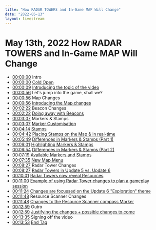 ```yaml
---
title: "How RADAR TOWERS and In-Game MAP Will Change"
date: "2022-05-13"
layout: livestream
---
```

# May 13th, 2022 How RADAR TOWERS and In-Game MAP Will Change
* [00:00:00](https://youtu.be/2vAUX3YLH-c?t=0) Intro
* [00:00:00](https://youtu.be/2vAUX3YLH-c?t=0) [Cold Open](./transcriptions/yt-2vAUX3YLH-c,0,9.442766666666667.md)
* [00:00:09](https://youtu.be/2vAUX3YLH-c?t=9) [Introducing the topic of the video](./transcriptions/yt-2vAUX3YLH-c,9.476133333333333,56.38966666666667.md)
* [00:00:56](https://youtu.be/2vAUX3YLH-c?t=56) Let's jump into the game, shall we?
* [00:00:56](https://youtu.be/2vAUX3YLH-c?t=56) Map Changes
* [00:00:56](https://youtu.be/2vAUX3YLH-c?t=56) [Introducing the Map changes](./transcriptions/yt-2vAUX3YLH-c,56.423033333333336,142.07526666666666.md)
* [00:02:22](https://youtu.be/2vAUX3YLH-c?t=142) Beacon Changes
* [00:02:22](https://youtu.be/2vAUX3YLH-c?t=142) [Doing away with Beacons](./transcriptions/yt-2vAUX3YLH-c,142.10863333333333,187.193228.md)
* [00:03:07](https://youtu.be/2vAUX3YLH-c?t=187) Markers & Stamps
* [00:03:07](https://youtu.be/2vAUX3YLH-c?t=187) [Marker Customisation](./transcriptions/yt-2vAUX3YLH-c,187.22036666666668,254.254.md)
* [00:04:14](https://youtu.be/2vAUX3YLH-c?t=254) [Stamps](./transcriptions/yt-2vAUX3YLH-c,254.28736666666668,282.0818.md)
* [00:04:42](https://youtu.be/2vAUX3YLH-c?t=282) [Placing Stamps on the Map & in real-time](./transcriptions/yt-2vAUX3YLH-c,282.11516666666665,349.4157333333333.md)
* [00:05:49](https://youtu.be/2vAUX3YLH-c?t=349) [Differences in Markers & Stamps (Part 1)](./transcriptions/yt-2vAUX3YLH-c,349.4491,361.4277333333333.md)
* [00:06:01](https://youtu.be/2vAUX3YLH-c?t=361) [Highlighting Markers & Stamps](./transcriptions/yt-2vAUX3YLH-c,361.4611,414.74766666666665.md)
* [00:06:54](https://youtu.be/2vAUX3YLH-c?t=414) [Differences in Markers & Stamps (Part 2)](./transcriptions/yt-2vAUX3YLH-c,414.78103333333337,439.20543333333336.md)
* [00:07:19](https://youtu.be/2vAUX3YLH-c?t=439) [Available Markers and Stamps](./transcriptions/yt-2vAUX3YLH-c,439.2388,455.92213333333336.md)
* [00:07:35](https://youtu.be/2vAUX3YLH-c?t=455) [New Map Menu](./transcriptions/yt-2vAUX3YLH-c,455.95550000000003,507.57373333333334.md)
* [00:08:27](https://youtu.be/2vAUX3YLH-c?t=507) Radar Tower Changes
* [00:08:27](https://youtu.be/2vAUX3YLH-c?t=507) [Radar Towers in Update 5 vs. Update 6](./transcriptions/yt-2vAUX3YLH-c,507.6071,601.2339666666667.md)
* [00:10:01](https://youtu.be/2vAUX3YLH-c?t=601) [Radar Towers now reveal Resources](./transcriptions/yt-2vAUX3YLH-c,601.2673333333333,660.2262333333333.md)
* [00:11:00](https://youtu.be/2vAUX3YLH-c?t=660) [Example of using Radar Tower changes to plan a gameplay session](./transcriptions/yt-2vAUX3YLH-c,660.2596,684.2168666666666.md)
* [00:11:24](https://youtu.be/2vAUX3YLH-c?t=684) [Changes are focussed on the Update 6 "Exploration" theme](./transcriptions/yt-2vAUX3YLH-c,684.2502333333333,708.4077.md)
* [00:11:48](https://youtu.be/2vAUX3YLH-c?t=708) Resource Scanner Changes
* [00:11:48](https://youtu.be/2vAUX3YLH-c?t=708) [Changes to the Resource Scanner compass Marker](./transcriptions/yt-2vAUX3YLH-c,708.4410666666666,779.5788.md)
* [00:12:59](https://youtu.be/2vAUX3YLH-c?t=779) Outro
* [00:12:59](https://youtu.be/2vAUX3YLH-c?t=779) [Justifying the changes + possible changes to come](./transcriptions/yt-2vAUX3YLH-c,779.6121666666667,815.5147000000001.md)
* [00:13:35](https://youtu.be/2vAUX3YLH-c?t=815) Signing off the video
* [00:13:53](https://youtu.be/2vAUX3YLH-c?t=833) [End Tag](./transcriptions/yt-2vAUX3YLH-c,833.7662666666666.md)
